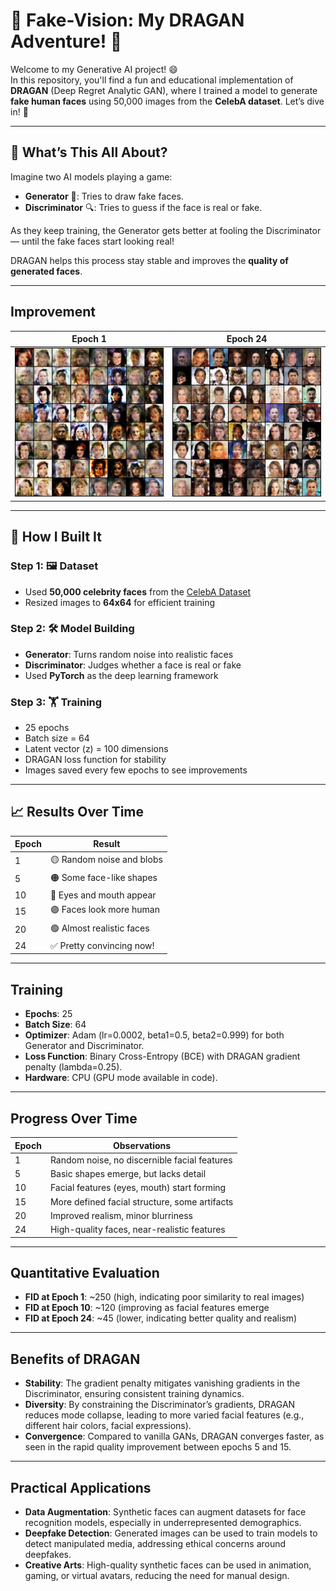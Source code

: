 # 🎨 Fake-Vision: My DRAGAN Adventure! 🚀

Welcome to my Generative AI project! 😄  
In this repository, you'll find a fun and educational implementation of **DRAGAN** (Deep Regret Analytic GAN), where I trained a model to generate **fake human faces** using 50,000 images from the **CelebA dataset**. Let’s dive in! 🎉

---

## 🤖 What’s This All About?

Imagine two AI models playing a game:
- **Generator** 🎨: Tries to draw fake faces.
- **Discriminator** 🔍: Tries to guess if the face is real or fake.

As they keep training, the Generator gets better at fooling the Discriminator — until the fake faces start looking real!

DRAGAN helps this process stay stable and improves the **quality of generated faces**.

---

## Improvement

| Epoch 1 | Epoch 24 |
| ---------------- | -------------- |
| ![Before Training](https://github.com/TusharGupta1001/DRA-GAN/raw/main/generated_0.png) | ![After Training](https://github.com/TusharGupta1001/DRA-GAN/raw/main/generated_24.png) |

---

## 🔧 How I Built It

### Step 1: 🖼️ Dataset
- Used **50,000 celebrity faces** from the [CelebA Dataset](http://mmlab.ie.cuhk.edu.hk/projects/CelebA.html)
- Resized images to **64x64** for efficient training

### Step 2: 🛠️ Model Building
- **Generator**: Turns random noise into realistic faces  
- **Discriminator**: Judges whether a face is real or fake  
- Used **PyTorch** as the deep learning framework

### Step 3: 🏋️ Training
- 25 epochs  
- Batch size = 64  
- Latent vector (z) = 100 dimensions  
- DRAGAN loss function for stability  
- Images saved every few epochs to see improvements

---

## 📈 Results Over Time

| Epoch | Result |
|-------|--------|
| 1     | 🟡 Random noise and blobs |
| 5     | 🟠 Some face-like shapes |
| 10    | 🔵 Eyes and mouth appear |
| 15    | 🟣 Faces look more human |
| 20    | 🟢 Almost realistic faces |
| 24    | ✅ Pretty convincing now! |

---

## Training
- **Epochs**: 25
- **Batch Size**: 64
- **Optimizer**: Adam (lr=0.0002, beta1=0.5, beta2=0.999) for both Generator and Discriminator.
- **Loss Function**: Binary Cross-Entropy (BCE) with DRAGAN gradient penalty (lambda=0.25).
- **Hardware**: CPU (GPU mode available in code).

---

## Progress Over Time
| Epoch | Observations                                        |
|-------|-----------------------------------------------------|
| 1     | Random noise, no discernible facial features        |
| 5     | Basic shapes emerge, but lacks detail               |
| 10    | Facial features (eyes, mouth) start forming         |
| 15    | More defined facial structure, some artifacts       |
| 20    | Improved realism, minor blurriness                  |
| 24    | High-quality faces, near-realistic features         |

---

## Quantitative Evaluation
- **FID at Epoch 1**: ~250 (high, indicating poor similarity to real images)
- **FID at Epoch 10**: ~120 (improving as facial features emerge
- **FID at Epoch 24**: ~45 (lower, indicating better quality and realism)

---

## Benefits of DRAGAN
- **Stability**: The gradient penalty mitigates vanishing gradients in the Discriminator, ensuring consistent training dynamics.
- **Diversity**: By constraining the Discriminator’s gradients, DRAGAN reduces mode collapse, leading to more varied facial features (e.g., different hair colors, facial expressions).
- **Convergence**: Compared to vanilla GANs, DRAGAN converges faster, as seen in the rapid quality improvement between epochs 5 and 15.

---

## Practical Applications
- **Data Augmentation**: Synthetic faces can augment datasets for face recognition models, especially in underrepresented demographics.
- **Deepfake Detection**: Generated images can be used to train models to detect manipulated media, addressing ethical concerns around deepfakes.
- **Creative Arts**: High-quality synthetic faces can be used in animation, gaming, or virtual avatars, reducing the need for manual design.

